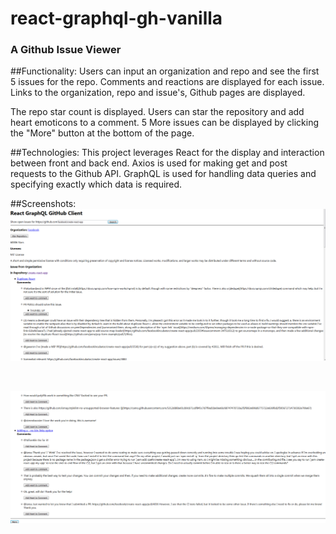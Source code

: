 # react-graphql-gh-vanilla

### A Github Issue Viewer

##Functionality:
Users can input an organization and repo and see the first 5 issues for the repo.  Comments and reactions are displayed for each issue.  Links to the organization, repo and issue's, Github pages are displayed.

The repo star count is displayed.  Users can star the repository and add heart emoticons to a comment.  5 More issues can be displayed by clicking the "More" button at the bottom of the page.  

##Technologies:
This project leverages React for the display and interaction between front and back end.  Axios is used for making get and post requests to the Github API.  GraphQL is used for handling data queries and specifying exactly which data is required.  

##Screenshots:
![Alt text](https://raw.githubusercontent.com/tmstani23/react-graphql-gh-vanilla/master/img/ss1.png)

<br>

![Alt text](https://raw.githubusercontent.com/tmstani23/react-graphql-gh-vanilla/master/img/ss2.png)
